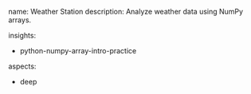 name: Weather Station
description: Analyze weather data using NumPy arrays.

insights:
  - python-numpy-array-intro-practice

aspects:
  - deep
 
